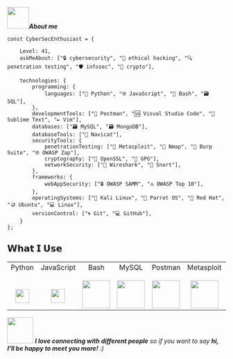 <img src="https://media.giphy.com/media/VgCDAzcKvsR6OM0uWg/giphy.gif" width="50"><em><b>About me</b></em>

```
const CyberSecEnthusiast = {

    Level: 41,
    askMeAbout: ["🔒 cybersecurity", "🎩 ethical hacking", "🔍 penetration testing", "🛡️ infosec", "🔐 crypto"],
    
    technologies: {
        programming: {
            languages: ["🐍 Python", "🌐 JavaScript", "📜 Bash", "🗃️ SQL"],
        },
        developmentTools: ["🔧 Postman", "🆚 Visual Studio Code", "📝 Sublime Text", "✒️ Vim"],
        databases: ["🗃️ MySQL", "🗃️ MongoDB"],
        databaseTools: ["🔧 Navicat"],
        securityTools: {
            penetrationTesting: ["🚀 Metasploit", "🌌 Nmap", "🔧 Burp Suite", "🌐 OWASP Zap"],
            cryptography: ["🔐 OpenSSL", "🔑 GPG"],
            networkSecurity: ["📡 Wireshark", "🚨 Snort"],
        },
        frameworks: {
            webAppSecurity: ["🔒 OWASP SAMM", "🔝 OWASP Top 10"],
        },
        operatingSystems: ["🐧 Kali Linux", "🦜 Parrot OS", "🎩 Red Hat", "🪙 Ubuntu", "💻 Linux"],
        versionControl: ["🌀 Git", "💻 GitHub"],
    }
};
```

## 𝗪𝗵𝗮𝘁 𝗜 𝗨𝘀𝗲

<table>
  <tbody>
    <tr valign="top">
      <td width="10%" align="center">
        <span>Python</span><br><br><br>
        <img height="32px" src="https://cdn.svgporn.com/logos/python.svg">
      </td>
       <td width="10%" align="center">
        <span>JavaScript</span><br><br><br>
        <img height="32px" src="https://cdn.svgporn.com/logos/javascript.svg">
      </td>
      <td width="10%" align="center">
        <span>Bash</span><br><br>
        <img height="64px" src="https://cdn.svgporn.com/logos/bash.svg">
      </td>
      <td width="10%" align="center">
        <span>MySQL</span><br><br>
        <img height="64px" src="https://user-images.githubusercontent.com/25181517/183896128-ec99105a-ec1a-4d85-b08b-1aa1620b2046.png">
      </td>
      <td width="10%" align="center">
        <span>Postman</span><br><br>
        <img height="64px" src="https://user-images.githubusercontent.com/25181517/192109061-e138ca71-337c-4019-8d42-4792fdaa7128.png">
      </td>
      <td width="10%" align="center">
        <span>Metasploit</span><br><br>
        <img height="64px" src="https://img.icons8.com/color/96/metasploit.png">
      </td>
      <td width="10%" align="center">
        <span>Nmap</span><br><br>
        <img height="64px" src="https://github.com/bwks/vendor-icons-svg/blob/master/nmap-logo.svg">
      </td>
      <td width="10%" align="center">
        <span>Burp Suite</span><br>
        <img height="64px" src="https://www.svgrepo.com/show/454430/burpsuite-security-software.svg">
      </td>
      <td width="10%" align="center">
        <span>OpenSSL</span><br><br>
        <img height="64px" src="https://cdn-icons-png.flaticon.com/512/5950/5950545.png">
      </td>
      <td width="10%" align="center">
        <span>Wireshark</span><br><br>
        <img height="45px" src="https://github.com/bwks/vendor-icons-svg/blob/master/wireshark.svg">
      </td>
       <td width="10%" align="center">
        <span>Snort</span><br><br>
        <img height="64px" src="https://www.svgrepo.com/show/374085/snort.svg">
      </td>
      <td width="10%" align="center">
        <span>Kali Linux</span><br><br>
        <img height="32px" src="https://cdn.freelogovectors.net/svg11/kali-logo-freelogovectors.net.svg">
      </td>
       <td width="10%" align="center">
        <span>Parrot OS</span><br><br>
        <img height="32px" src="https://img.icons8.com/?size=100&id=sA3Bx9WPvcNg&format=png&color=000000">
      </td>
      <td width="10%" align="center">
        <span>Git</span><br><br>
        <img height="64px" src="https://cdn.svgporn.com/logos/git-icon.svg">
      </td>
       <td width="10%" align="center">
        <span>GitHub</span><br><br>
        <img height="32px" src="https://cdn.iconscout.com/icon/free/png-512/free-github-159-721954.png?f=webp&w=256">
      </td>
    </tr>
  </tbody>
</table>

<img src="https://media.giphy.com/media/LnQjpWaON8nhr21vNW/giphy.gif" width="60"> <em><b>I love connecting with different people</b> so if you want to say <b>hi, I'll be happy to meet you more!</b> :)</em>
